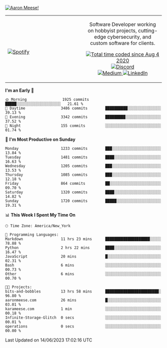 [![Aaron Meese!](https://user-images.githubusercontent.com/17814535/88975338-a2aabf00-d27f-11ea-963f-8a19608716b4.png)](https://github.com/ajmeese7/readme-ascii "README ASCII")

<!-- Modified from project here: https://github.com/novatorem/novatorem -->
<table width="100%">
  <tr>
  <td width="50%">

&nbsp; <br> [![Spotify](https://ajmeese7.vercel.app/api/spotify)](https://open.spotify.com/user/ajmeese)

  </td>
  <td width="50%">
    <p align="center">
    Software Developer working on hobbyist projects, cutting-edge cybersecurity, and custom software for clients.
    </p>
    <p align="center">
      <a href="https://wakatime.com/@f726891d-3b02-46cd-9b60-e8c59f9e2b14">
        <img src="https://wakatime.com/badge/user/f726891d-3b02-46cd-9b60-e8c59f9e2b14.svg" alt="Total time coded since Aug 4 2020" title="WakaTime" />
      </a>
      <a href="http://link.aaronmeese.com/discord">
        <img src="https://img.shields.io/badge/discord-ajmeese7%234835-369?style=flat-square&logo=discord&logoColor=white&color=purple" alt="Discord" title="Discord">
      </a>
      <br />
      <a href="https://link.aaronmeese.com/medium">
        <img src="https://img.shields.io/badge/medium-ajmeese7-1DB954?style=flat-square&logo=medium&logoColor=white" alt="Medium" title="Medium">
      </a>
      <a href="https://link.aaronmeese.com/linkedin">
        <img src="https://img.shields.io/badge/linkedIn-aaronmeese-1DB954?style=flat-square&logo=linkedin&logoColor=white&color=blue" alt="LinkedIn" title="LinkedIn">
      </a>
    </p>
  </td>

</table>

[//]: <> (The `&nbsp;` is to have Aphelion take up more space)

<!--START_SECTION:waka-->
**I'm an Early 🐤** 

```text
🌞 Morning                1925 commits        █████░░░░░░░░░░░░░░░░░░░░   21.61 % 
🌆 Daytime                3486 commits        ██████████░░░░░░░░░░░░░░░   39.13 % 
🌃 Evening                3342 commits        █████████░░░░░░░░░░░░░░░░   37.52 % 
🌙 Night                  155 commits         ░░░░░░░░░░░░░░░░░░░░░░░░░   01.74 % 
```
📅 **I'm Most Productive on Sunday** 

```text
Monday                   1233 commits        ███░░░░░░░░░░░░░░░░░░░░░░   13.84 % 
Tuesday                  1481 commits        ████░░░░░░░░░░░░░░░░░░░░░   16.63 % 
Wednesday                1205 commits        ███░░░░░░░░░░░░░░░░░░░░░░   13.53 % 
Thursday                 1085 commits        ███░░░░░░░░░░░░░░░░░░░░░░   12.18 % 
Friday                   864 commits         ██░░░░░░░░░░░░░░░░░░░░░░░   09.70 % 
Saturday                 1320 commits        ████░░░░░░░░░░░░░░░░░░░░░   14.82 % 
Sunday                   1720 commits        █████░░░░░░░░░░░░░░░░░░░░   19.31 % 
```


📊 **This Week I Spent My Time On** 

```text
🕑︎ Time Zone: America/New_York

💬 Programming Languages: 
Markdown                 11 hrs 23 mins      ████████████████████░░░░░   78.88 % 
Python                   2 hrs 22 mins       ████░░░░░░░░░░░░░░░░░░░░░   16.47 % 
JavaScript               20 mins             █░░░░░░░░░░░░░░░░░░░░░░░░   02.31 % 
Bash                     6 mins              ░░░░░░░░░░░░░░░░░░░░░░░░░   00.73 % 
Other                    6 mins              ░░░░░░░░░░░░░░░░░░░░░░░░░   00.70 % 

🐱‍💻 Projects: 
bits-and-bobbles         13 hrs 58 mins      ████████████████████████░   96.80 % 
aaronmeese.com           26 mins             █░░░░░░░░░░░░░░░░░░░░░░░░   03.01 % 
karameese.com            1 min               ░░░░░░░░░░░░░░░░░░░░░░░░░   00.18 % 
Infinite-Storage-Glitch  0 secs              ░░░░░░░░░░░░░░░░░░░░░░░░░   00.01 % 
operations               0 secs              ░░░░░░░░░░░░░░░░░░░░░░░░░   00.00 % 
```


 Last Updated on 14/06/2023 17:02:16 UTC
<!--END_SECTION:waka-->
